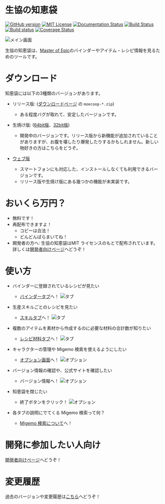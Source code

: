 # 生協の知恵袋

[![GitHub version](https://badge.fury.io/gh/coop-mojo%2Fmoecoop.svg)](https://badge.fury.io/gh/coop-mojo%2Fmoecoop)
[![MIT License](http://img.shields.io/badge/license-MIT-blue.svg?style=flat)](https://github.com/coop-mojo/moecoop/blob/master/LICENSE)
[![Documentation Status](https://readthedocs.org/projects/moecoop/badge/?version=latest)](http://docs.fukuro.coop.moe/ja/latest/?badge=latest)
[![Build Status](https://travis-ci.org/coop-mojo/moecoop.svg?branch=master)](https://travis-ci.org/coop-mojo/moecoop)
[![Build status](https://ci.appveyor.com/api/projects/status/9lju6b2f0y411x2a/branch/master?svg=true)](https://ci.appveyor.com/project/coop-mojo/moecoop/branch/master)
[![Coverage Status](https://coveralls.io/repos/github/coop-mojo/moecoop/badge.svg?branch=master)](https://coveralls.io/github/coop-mojo/moecoop?branch=master)

![メイン画面](img/main.png)

生協の知恵袋は、[Master of Epic](http://moepic.com/top.php?mid=_)のバインダーやアイテム・レシピ情報を見るためのツールです。

# ダウンロード
知恵袋には以下の3種類のバージョンがあります。

- リリース版: ([ダウンロードページ](https://github.com/coop-mojo/moecoop/releases/latest) の `moecoop-*.zip`)
    - ある程度バグが取れて、安定したバージョンです。

- 生焼け版: ([64bit版](https://ci.appveyor.com/api/projects/coop-mojo/moecoop/artifacts/moecoop-trunk-64bit.zip?branch=master&job=Environment%3A%20DC%3Ddmd%2C%20DVersion%3D2.071.2%3B%20Platform%3A%20x64)、[32bit版](https://ci.appveyor.com/api/projects/coop-mojo/moecoop/artifacts/moecoop-trunk-32bit.zip?branch=master&job=Environment%3A%20DC%3Ddmd%2C%20DVersion%3D2.071.2%3B%20Platform%3A%20x86))
    - 開発中のバージョンです。リリース版から新機能が追加されていることがありますが、お腹を壊したり爆発したりするかもしれません。新しい物好きの方はこちらをどうぞ。

- [ウェブ版](http://fukuro.coop.moe/)
    - スマートフォンにも対応した、インストールしなくても利用できるバージョンです。
    - リリース版や生焼け版にある幾つかの機能が未実装です。

# おいくら万円？
- 無料です！
- 再配布できますよ！
    - コピーは合法！
    - どんどんばらまいてね！
- 開発者の方へ: 生協の知恵袋はMIT ライセンスのもとで配布されています。詳しくは[開発者向けページ](devel.md)へどうぞ！

# 使い方
- バインダーに登録されているレシピが見たい
    - [バインダータブ](binder.md)へ！
      ![タブ](img/select-binder.png)

- 生産スキルごとのレシピを見たい
    - [スキルタブ](skill.md)へ！
      ![タブ](img/select-skill.png)

- 複数のアイテムを素材から作成するのに必要な材料の合計数が知りたい
    - [レシピ材料タブ](material.md)へ！
      ![タブ](img/select-material.png)

- キャラクターの管理や Migemo 検索を使えるようにしたい
    - [オプション画面](option.md)へ！
      ![オプション](img/select-option.png)

- バージョン情報の確認や、公式サイトを確認したい
    - バージョン情報へ！
      ![オプション](img/select-version.png)

- 知恵袋を閉じたい
    - 終了ボタンをクリック！
      ![オプション](img/select-exit.png)

- 各タブの説明にでてくる Migemo 検索って何？
    - [Migemo 検索について](migemo.md)へ！

# 開発に参加したい人向け
[開発者向けページ](devel.md)へどうぞ！

# 変更履歴
過去のバージョンや変更履歴は[こちら](https://github.com/coop-mojo/moecoop/releases)へどうぞ！
